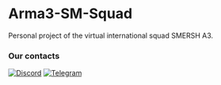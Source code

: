 # Arma3-SM-Squad
Personal project of the virtual international squad SMERSH A3.

### Our contacts

[![Discord](https://img.shields.io/discord/719266381975126156?label=Discord&logo=discord&style=for-the-badge)](https://discord.gg/98thbS59Rn) [![Telegram](https://img.shields.io/badge/Telegram-blue?logo=telegram&style=for-the-badge)](https://t.me/+kyiV1FPFh3I5YjZi)

